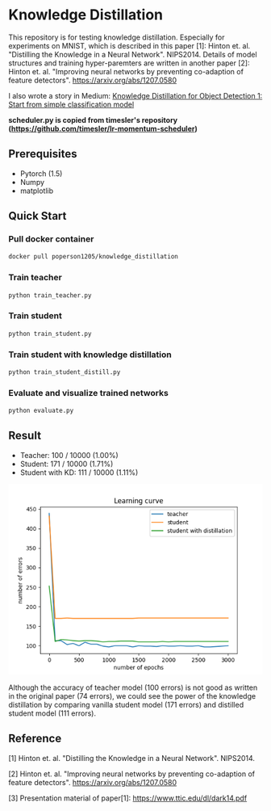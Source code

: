 # Knowledge Distillation

This repository is for testing knowledge distillation. Especially for experiments on MNIST, which is described in this paper [1]: Hinton et. al. "Distilling the Knowledge in a Neural Network". NIPS2014. Details of model structures and training hyper-paremters are written in another paper [2]: Hinton et. al. "Improving neural networks by preventing co-adaption of feature detectors". https://arxiv.org/abs/1207.0580

I also wrote a story in Medium: [Knowledge Distillation for Object Detection 1: Start from simple classification model](https://medium.com/@poperson1205/knowledge-distillation-for-object-detection-1-start-from-simple-classification-model-921e1b2bfed2)

**scheduler.py is copied from timesler's repository (https://github.com/timesler/lr-momentum-scheduler)**

## Prerequisites
- Pytorch (1.5)
- Numpy
- matplotlib

## Quick Start

### Pull docker container

```bash
docker pull poperson1205/knowledge_distillation
```

### Train teacher
```bash
python train_teacher.py
```

### Train student
```bash
python train_student.py
```

### Train student with knowledge distillation
```bash
python train_student_distill.py
```

### Evaluate and visualize trained networks
```bash
python evaluate.py
```

## Result

- Teacher: 100 / 10000 (1.00%)
- Student: 171 / 10000 (1.71%)
- Student with KD: 111 / 10000 (1.11%)

![](learning_curve.png)

Although the accuracy of teacher model (100 errors) is not good as written in the original paper (74 errors), we could see the power of the knowledge distillation by comparing vanilla student model (171 errors) and distilled student model (111 errors).

## Reference
[1] Hinton et. al. "Distilling the Knowledge in a Neural Network". NIPS2014.

[2] Hinton et. al. "Improving neural networks by preventing co-adaption of feature detectors". https://arxiv.org/abs/1207.0580

[3] Presentation material of paper[1]: https://www.ttic.edu/dl/dark14.pdf